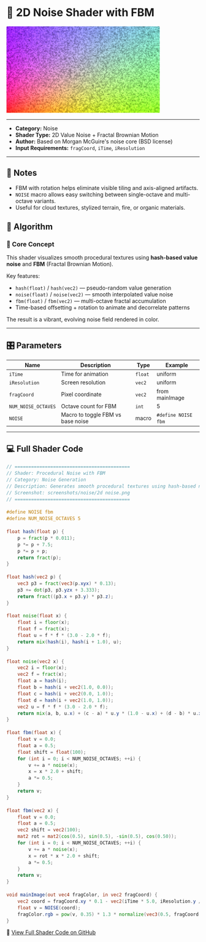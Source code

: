 # 🧩 2D Noise Shader with FBM

<img src="https://github.com/friedaxvictoria/procedural_shader_framework/blob/main/shaders/screenshots/noise/2d%20noise.png?raw=true" alt="2D FBM Noise Output" width="400" height="225">

---

- **Category:** Noise  
- **Shader Type:** 2D Value Noise + Fractal Brownian Motion  
- **Author:** Based on Morgan McGuire's noise core (BSD license)  
- **Input Requirements:** `fragCoord`, `iTime`, `iResolution`

---
## 📌 Notes

- FBM with rotation helps eliminate visible tiling and axis-aligned artifacts.  
- `NOISE` macro allows easy switching between single-octave and multi-octave variants.  
- Useful for cloud textures, stylized terrain, fire, or organic materials.
  
## 🧠 Algorithm

### 🔷 Core Concept

This shader visualizes smooth procedural textures using **hash-based value noise** and **FBM** (Fractal Brownian Motion).  

Key features:

- `hash(float)` / `hash(vec2)` — pseudo-random value generation  
- `noise(float)` / `noise(vec2)` — smooth interpolated value noise  
- `fbm(float)` / `fbm(vec2)` — multi-octave fractal accumulation  
- Time-based offsetting + rotation to animate and decorrelate patterns

The result is a vibrant, evolving noise field rendered in color.

---

## 🎛️ Parameters

| Name               | Description                     | Type     | Example        |
|--------------------|---------------------------------|----------|----------------|
| `iTime`            | Time for animation              | `float`  | uniform        |
| `iResolution`      | Screen resolution               | `vec2`   | uniform        |
| `fragCoord`        | Pixel coordinate                | `vec2`   | from mainImage |
| `NUM_NOISE_OCTAVES`| Octave count for FBM            | `int`    | 5              |
| `NOISE`            | Macro to toggle FBM vs base noise | macro  | `#define NOISE fbm` |

---

## 💻 Full Shader Code

```glsl
// ==========================================
// Shader: Procedural Noise with FBM
// Category: Noise Generation
// Description: Generates smooth procedural textures using hash-based noise and fractal Brownian motion (FBM).
// Screenshot: screenshots/noise/2d noise.png
// ==========================================

#define NOISE fbm
#define NUM_NOISE_OCTAVES 5

float hash(float p) {
    p = fract(p * 0.011);
    p *= p + 7.5;
    p *= p + p;
    return fract(p);
}

float hash(vec2 p) {
    vec3 p3 = fract(vec3(p.xyx) * 0.13);
    p3 += dot(p3, p3.yzx + 3.333);
    return fract((p3.x + p3.y) * p3.z);
}

float noise(float x) {
    float i = floor(x);
    float f = fract(x);
    float u = f * f * (3.0 - 2.0 * f);
    return mix(hash(i), hash(i + 1.0), u);
}

float noise(vec2 x) {
    vec2 i = floor(x);
    vec2 f = fract(x);
    float a = hash(i);
    float b = hash(i + vec2(1.0, 0.0));
    float c = hash(i + vec2(0.0, 1.0));
    float d = hash(i + vec2(1.0, 1.0));
    vec2 u = f * f * (3.0 - 2.0 * f);
    return mix(a, b, u.x) + (c - a) * u.y * (1.0 - u.x) + (d - b) * u.x * u.y;
}

float fbm(float x) {
    float v = 0.0;
    float a = 0.5;
    float shift = float(100);
    for (int i = 0; i < NUM_NOISE_OCTAVES; ++i) {
        v += a * noise(x);
        x = x * 2.0 + shift;
        a *= 0.5;
    }
    return v;
}

float fbm(vec2 x) {
    float v = 0.0;
    float a = 0.5;
    vec2 shift = vec2(100);
    mat2 rot = mat2(cos(0.5), sin(0.5), -sin(0.5), cos(0.50));
    for (int i = 0; i < NUM_NOISE_OCTAVES; ++i) {
        v += a * noise(x);
        x = rot * x * 2.0 + shift;
        a *= 0.5;
    }
    return v;
}

void mainImage(out vec4 fragColor, in vec2 fragCoord) {
    vec2 coord = fragCoord.xy * 0.1 - vec2(iTime * 5.0, iResolution.y / 2.0);
    float v = NOISE(coord);
    fragColor.rgb = pow(v, 0.35) * 1.3 * normalize(vec3(0.5, fragCoord.xy / iResolution.xy)) + vec3(v * 0.25);
}

```
🔗 [View Full Shader Code on GitHub](https://github.com/friedaxvictoria/procedural_shader_framework/blob/main/shaders/shaders/noise/2D_noise.glsl)
